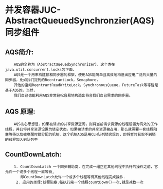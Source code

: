 # 并发容器JUC-AbstractQueuedSynchronzier(AQS)同步组件

## AQS简介:
        AQS的全称为（AbstractQueuedSynchronizer），这个类在java.util.concurrent.locks包下面.
        AQS是一个用来构建锁和同步器的框架，使用AQS能简单且高效地构造出应用广泛的大量的同步器，比如我们提到的ReentrantLock，Semaphore，
        其他的诸如ReentrantReadWriteLock，SynchronousQueue，FutureTask等等皆是基于AQS的。当然，
        我们自己也能利用AQS非常轻松容易地构造出符合我们自己需求的同步器。
## AQS 原理:
        AQS核心思想是，如果被请求的共享资源空闲，则将当前请求资源的线程设置为有效的工作线程，并且将共享资源设置为锁定状态。如果被请求的共享资源被占用，那么就需要一套线程阻塞等待以及被唤醒时锁分配的机制，这个机制AQS是用CLH队列锁实现的，即将暂时获取不到锁的线程加入到队列中
## CountDownLatch:
        1. CountDownLatch 一个同步辅助类，在完成一组正在其他线程中执行的操作之前，它允许一个或多个线程一直等待,
           即CountDownLatch允许一个或多个线程等待其他线程完成操作.
         2. 应用的原理:线程阻塞.每执行完一个线程countDown()一次,就是减数一次
